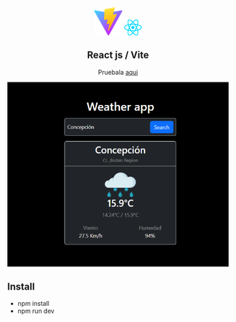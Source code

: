 <div align='center'>
  <img  src='./imgs/vite.svg'> <img width='40' src='./imgs/react.svg'>
  
  <h2> React js / Vite </h2>
  
   Pruebala [aqui](https://tomasjara.github.io/weather_app/)
   
   ![screenshot](/imgs/sc.png)
</div>

## Install

- npm install
- npm run dev 

